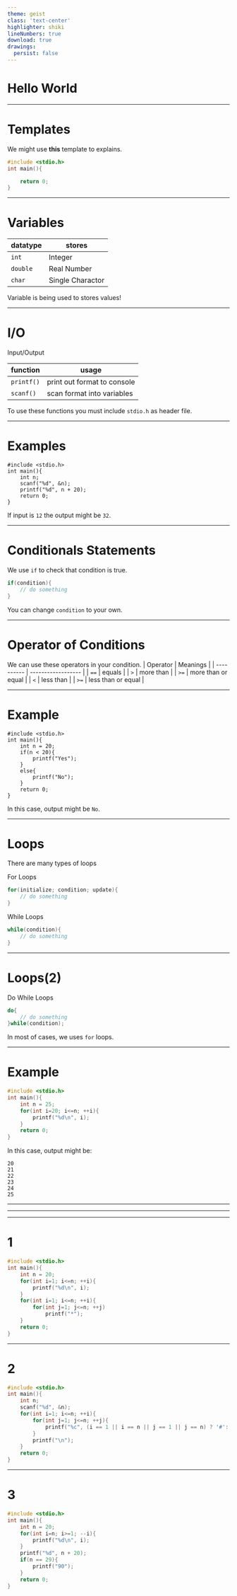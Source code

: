 ```yaml
---
theme: geist
class: 'text-center'
highlighter: shiki
lineNumbers: true
download: true
drawings:
  persist: false
---
```


<!--
# This is First Page

# เธอบอกเธอชอบคนเขียนโค้ดเรา printf("Hello World"); ได้นะเธอชอบมั๊ย
-->

# Hello World

---

# Templates  
We might use **this** template to explains.

```cpp {all|1|2-5|all}
#include <stdio.h>
int main(){

	return 0;
}
```

---

# Variables
| datatype | stores             |
| -------- | ------------------ |
| `int`    | Integer            |
| `double` | Real Number        |
| `char`   | Single Charactor   |

<Note>Variable is being used to stores values!</Note>

---

# I/O  
Input/Output

| function   | usage                       |
| ---------- | --------------------------- |
| `printf()` | print out format to console |
| `scanf()`  | scan format into variables  |

<Note>To use these functions you must include `stdio.h` as header file.</Note>

---

# Examples
```cpp{all|1|2-7|all}
#include <stdio.h>
int main(){
	int n;
	scanf("%d", &n);
	printf("%d", n + 20);
	return 0;
}
```

If input is `12` the output might be `32`.

---

# Conditionals Statements

We use `if` to check that condition is true.
```cpp
if(condition){
	// do something
}
```

<Note>You can change `condition` to your own.</Note>

---

# Operator of Conditions
We can use these operators in your condition.
| Operator   | Meanings           |
| ---------- | ------------------ |
| `==`       | equals             |
| `>`        | more than          |
| `>=`       | more than or equal |
| `<`        | less than          |
| `>=`       | less than or equal |

---

# Example
```cpp{all|1-2|3|4-6|7-9|10-11|all}
#include <stdio.h>
int main(){
	int n = 20;
	if(n < 20){
		printf("Yes");
	}
	else{
		printf("No");
	}
	return 0;
}
```

In this case, output might be `No`.

---

# Loops
There are many types of loops

For Loops
```cpp
for(initialize; condition; update){
	// do something
}
```

While Loops
``` cpp
while(condition){
	// do something
}
```

---

# Loops(2)
Do While Loops
```cpp
do{
	// do something
}while(condition);
```

<Note>In most of cases, we uses `for` loops.</Note>

---

# Example

```cpp
#include <stdio.h>
int main(){
	int n = 25;
	for(int i=20; i<=n; ++i){
		printf("%d\n", i);
	}
	return 0;
}
```

In this case, output might be: 
```
20
21
22
23
24
25
```
---

---

---

# 1

```cpp
#include <stdio.h>
int main(){
	int n = 20;
	for(int i=1; i<=n; ++i){
		printf("%d\n", i);
	}
	for(int i=1; i<=n; ++i){
		for(int j=1; j<=n; ++j)
			printf("*");
	}
	return 0;
}
```

---

# 2

```cpp
#include <stdio.h>
int main(){
	int n;
	scanf("%d", &n);
	for(int i=1; i<=n; ++i){
		for(int j=1; j<=n; ++j){
			printf("%c", (i == 1 || i == n || j == 1 || j == n) ? '#': '*');
		}
		printf("\n");
	}
	return 0;
}
```

---

# 3

```cpp
#include <stdio.h>
int main(){
	int n = 20;
	for(int i=n; i>=1; --i){
		printf("%d\n", i);
	}
	printf("%d", n + 20);
	if(n == 29){
		printf("90");
	}
	return 0;
}
```
